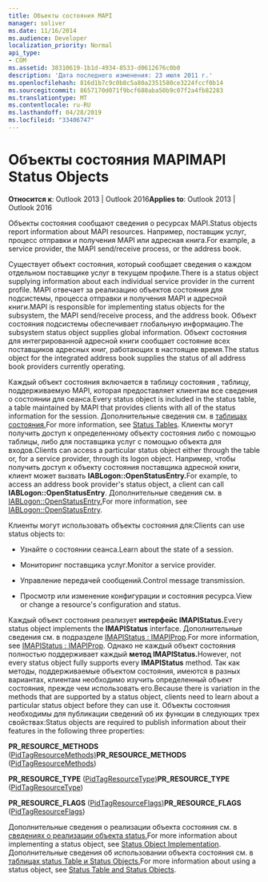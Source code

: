 ```yaml
---
title: Объекты состояния MAPI
manager: soliver
ms.date: 11/16/2014
ms.audience: Developer
localization_priority: Normal
api_type:
- COM
ms.assetid: 38310619-1b1d-4934-8533-d0612676c0b0
description: 'Дата последнего изменения: 23 июля 2011 г.'
ms.openlocfilehash: 816d1b7c9c0b8c5a80a2351580ce3224fccf0b14
ms.sourcegitcommit: 8657170d071f9bcf680aba50b9c07f2a4fb82283
ms.translationtype: MT
ms.contentlocale: ru-RU
ms.lasthandoff: 04/28/2019
ms.locfileid: "33406747"
---
```

# <a name="mapi-status-objects"></a><span data-ttu-id="1189c-103">Объекты состояния MAPI</span><span class="sxs-lookup"><span data-stu-id="1189c-103">MAPI Status Objects</span></span>

  
  
<span data-ttu-id="1189c-104">**Относится к**: Outlook 2013 | Outlook 2016</span><span class="sxs-lookup"><span data-stu-id="1189c-104">**Applies to**: Outlook 2013 | Outlook 2016</span></span> 
  
<span data-ttu-id="1189c-105">Объекты состояния сообщают сведения о ресурсах MAPI.</span><span class="sxs-lookup"><span data-stu-id="1189c-105">Status objects report information about MAPI resources.</span></span> <span data-ttu-id="1189c-106">Например, поставщик услуг, процесс отправки и получения MAPI или адресная книга.</span><span class="sxs-lookup"><span data-stu-id="1189c-106">For example, a service provider, the MAPI send/receive process, or the address book.</span></span>
  
<span data-ttu-id="1189c-107">Существует объект состояния, который сообщает сведения о каждом отдельном поставщике услуг в текущем профиле.</span><span class="sxs-lookup"><span data-stu-id="1189c-107">There is a status object supplying information about each individual service provider in the current profile.</span></span> <span data-ttu-id="1189c-108">MAPI отвечает за реализацию объектов состояния для подсистемы, процесса отправки и получения MAPI и адресной книги.</span><span class="sxs-lookup"><span data-stu-id="1189c-108">MAPI is responsible for implementing status objects for the subsystem, the MAPI send/receive process, and the address book.</span></span> <span data-ttu-id="1189c-109">Объект состояния подсистемы обеспечивает глобальную информацию.</span><span class="sxs-lookup"><span data-stu-id="1189c-109">The subsystem status object supplies global information.</span></span> <span data-ttu-id="1189c-110">Объект состояния для интегрированной адресной книги сообщает состояние всех поставщиков адресных книг, работающих в настоящее время.</span><span class="sxs-lookup"><span data-stu-id="1189c-110">The status object for the integrated address book supplies the status of all address book providers currently operating.</span></span>
  
<span data-ttu-id="1189c-111">Каждый объект состояния включается в таблицу состояния , таблицу, поддерживаемую MAPI, которая предоставляет клиентам все сведения о состоянии для сеанса.</span><span class="sxs-lookup"><span data-stu-id="1189c-111">Every status object is included in the status table, a table maintained by MAPI that provides clients with all of the status information for the session.</span></span> <span data-ttu-id="1189c-112">Дополнительные сведения см. в [таблицах состояния.](status-tables.md)</span><span class="sxs-lookup"><span data-stu-id="1189c-112">For more information, see [Status Tables](status-tables.md).</span></span> <span data-ttu-id="1189c-113">Клиенты могут получить доступ к определенному объекту состояния либо с помощью таблицы, либо для поставщика услуг с помощью объекта для входов.</span><span class="sxs-lookup"><span data-stu-id="1189c-113">Clients can access a particular status object either through the table or, for a service provider, through its logon object.</span></span> <span data-ttu-id="1189c-114">Например, чтобы получить доступ к объекту состояния поставщика адресной книги, клиент может вызвать **IABLogon::OpenStatusEntry.**</span><span class="sxs-lookup"><span data-stu-id="1189c-114">For example, to access an address book provider's status object, a client can call **IABLogon::OpenStatusEntry**.</span></span> <span data-ttu-id="1189c-115">Дополнительные сведения см. в [IABLogon::OpenStatusEntry.](iablogon-openstatusentry.md)</span><span class="sxs-lookup"><span data-stu-id="1189c-115">For more information, see [IABLogon::OpenStatusEntry](iablogon-openstatusentry.md).</span></span>
  
<span data-ttu-id="1189c-116">Клиенты могут использовать объекты состояния для:</span><span class="sxs-lookup"><span data-stu-id="1189c-116">Clients can use status objects to:</span></span>
  
- <span data-ttu-id="1189c-117">Узнайте о состоянии сеанса.</span><span class="sxs-lookup"><span data-stu-id="1189c-117">Learn about the state of a session.</span></span>
    
- <span data-ttu-id="1189c-118">Мониторинг поставщика услуг.</span><span class="sxs-lookup"><span data-stu-id="1189c-118">Monitor a service provider.</span></span>
    
- <span data-ttu-id="1189c-119">Управление передачей сообщений.</span><span class="sxs-lookup"><span data-stu-id="1189c-119">Control message transmission.</span></span>
    
- <span data-ttu-id="1189c-120">Просмотр или изменение конфигурации и состояния ресурса.</span><span class="sxs-lookup"><span data-stu-id="1189c-120">View or change a resource's configuration and status.</span></span>
    
<span data-ttu-id="1189c-121">Каждый объект состояния реализует **интерфейс IMAPIStatus.**</span><span class="sxs-lookup"><span data-stu-id="1189c-121">Every status object implements the **IMAPIStatus** interface.</span></span> <span data-ttu-id="1189c-122">Дополнительные сведения см. в подразделе [IMAPIStatus : IMAPIProp](imapistatusimapiprop.md).</span><span class="sxs-lookup"><span data-stu-id="1189c-122">For more information, see [IMAPIStatus : IMAPIProp](imapistatusimapiprop.md).</span></span> <span data-ttu-id="1189c-123">Однако не каждый объект состояния полностью поддерживает каждый **метод IMAPIStatus.**</span><span class="sxs-lookup"><span data-stu-id="1189c-123">However, not every status object fully supports every **IMAPIStatus** method.</span></span> <span data-ttu-id="1189c-124">Так как методы, поддерживаемые объектом состояния, имеются в разных вариантах, клиентам необходимо изучить определенный объект состояния, прежде чем использовать его.</span><span class="sxs-lookup"><span data-stu-id="1189c-124">Because there is variation in the methods that are supported by a status object, clients need to learn about a particular status object before they can use it.</span></span> <span data-ttu-id="1189c-125">Объекты состояния необходимы для публикации сведений об их функции в следующих трех свойствах:</span><span class="sxs-lookup"><span data-stu-id="1189c-125">Status objects are required to publish information about their features in the following three properties:</span></span> 
  
 <span data-ttu-id="1189c-126">**PR_RESOURCE_METHODS** ([PidTagResourceMethods)](pidtagresourcemethods-canonical-property.md)</span><span class="sxs-lookup"><span data-stu-id="1189c-126">**PR_RESOURCE_METHODS** ([PidTagResourceMethods](pidtagresourcemethods-canonical-property.md))</span></span> 
  
 <span data-ttu-id="1189c-127">**PR_RESOURCE_TYPE** ([PidTagResourceType)](pidtagresourcetype-canonical-property.md)</span><span class="sxs-lookup"><span data-stu-id="1189c-127">**PR_RESOURCE_TYPE** ([PidTagResourceType](pidtagresourcetype-canonical-property.md))</span></span> 
  
 <span data-ttu-id="1189c-128">**PR_RESOURCE_FLAGS** ([PidTagResourceFlags)](pidtagresourceflags-canonical-property.md)</span><span class="sxs-lookup"><span data-stu-id="1189c-128">**PR_RESOURCE_FLAGS** ([PidTagResourceFlags](pidtagresourceflags-canonical-property.md))</span></span> 
  
<span data-ttu-id="1189c-129">Дополнительные сведения о реализации объекта состояния см. в [сведениях о реализации объекта status.](status-object-implementation.md)</span><span class="sxs-lookup"><span data-stu-id="1189c-129">For more information about implementing a status object, see [Status Object Implementation](status-object-implementation.md).</span></span> <span data-ttu-id="1189c-130">Дополнительные сведения об использовании объекта состояния см. в [таблицах status Table и Status Objects.](status-table-and-status-objects.md)</span><span class="sxs-lookup"><span data-stu-id="1189c-130">For more information about using a status object, see [Status Table and Status Objects](status-table-and-status-objects.md).</span></span>
  

